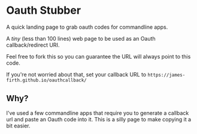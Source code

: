 # Oauth Stubber

A quick landing page to grab oauth codes for commandline apps.

A _tiny_ (less than 100 lines) web page to be used as an Oauth callback/redirect URI.

Feel free to fork this so you can guarantee the URL will always point to this code.

If you're not worried about that, set your callback URL to `https://james-firth.github.io/oauthcallback/`

## Why?

I've used a few commandline apps that require you to generate a callback url and paste an Oauth code into it. This is a silly page to make copying it a bit easier.
